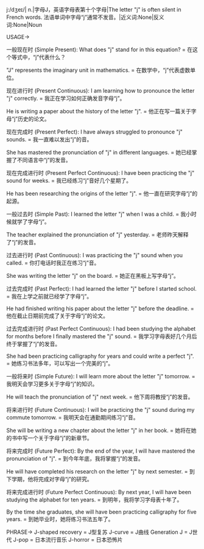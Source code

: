 j:/dʒeɪ/| n.|字母J，英语字母表第十个字母|The letter "j" is often silent in French words. 法语单词中字母“j”通常不发音。|近义词:None|反义词:None|Noun


USAGE->

一般现在时 (Simple Present):
What does "j" stand for in this equation? =  在这个等式中，“j”代表什么？

"J" represents the imaginary unit in mathematics. = 在数学中，“j”代表虚数单位。


现在进行时 (Present Continuous):
I am learning how to pronounce the letter "j" correctly. = 我正在学习如何正确发音字母“j”。

He is writing a paper about the history of the letter "j". = 他正在写一篇关于字母“j”历史的论文。


现在完成时 (Present Perfect):
I have always struggled to pronounce "j" sounds. = 我一直难以发出“j”的音。

She has mastered the pronunciation of "j" in different languages. = 她已经掌握了不同语言中“j”的发音。


现在完成进行时 (Present Perfect Continuous):
I have been practicing the "j" sound for weeks. = 我已经练习“j”音好几个星期了。

He has been researching the origins of the letter "j". = 他一直在研究字母“j”的起源。


一般过去时 (Simple Past):
I learned the letter "j" when I was a child. = 我小时候就学了字母“j”。

The teacher explained the pronunciation of "j" yesterday. = 老师昨天解释了“j”的发音。


过去进行时 (Past Continuous):
I was practicing the "j" sound when you called. = 你打电话时我正在练习“j”音。

She was writing the letter "j" on the board. = 她正在黑板上写字母“j”。


过去完成时 (Past Perfect):
I had learned the letter "j" before I started school. = 我在上学之前就已经学了字母“j”。

He had finished writing his paper about the letter "j" before the deadline. = 他在截止日期前完成了关于字母“j”的论文。


过去完成进行时 (Past Perfect Continuous):
I had been studying the alphabet for months before I finally mastered the "j" sound. = 我学习字母表好几个月后终于掌握了“j”的发音。

She had been practicing calligraphy for years and could write a perfect "j". = 她练习书法多年，可以写出一个完美的“j”。


一般将来时 (Simple Future):
I will learn more about the letter "j" tomorrow. = 我明天会学习更多关于字母“j”的知识。

He will teach the pronunciation of "j" next week. = 他下周将教授“j”的发音。


将来进行时 (Future Continuous):
I will be practicing the "j" sound during my commute tomorrow. = 我明天会在通勤期间练习“j”音。

She will be writing a new chapter about the letter "j" in her book. = 她将在她的书中写一个关于字母“j”的新章节。


将来完成时 (Future Perfect):
By the end of the year, I will have mastered the pronunciation of "j". = 到今年年底，我将掌握“j”的发音。

He will have completed his research on the letter "j" by next semester. = 到下学期，他将完成对字母“j”的研究。


将来完成进行时 (Future Perfect Continuous):
By next year, I will have been studying the alphabet for ten years. = 到明年，我将学习字母表十年了。

By the time she graduates, she will have been practicing calligraphy for five years. = 到她毕业时，她将练习书法五年了。


PHRASE->
J-shaped recovery = J型复苏
J-curve = J曲线
Generation J = J世代
J-pop = 日本流行音乐
J-horror = 日本恐怖片
